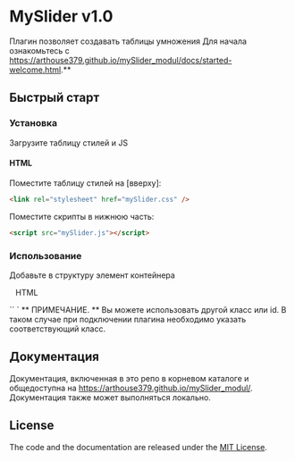 # MySlider v1.0

Плагин позволяет создавать таблицы умножения
Для начала ознакомьтесь с  https://arthouse379.github.io/mySlider_modul/docs/started-welcome.html.**

## Быстрый старт

### Установка

Загрузите таблицу стилей и JS

#### HTML

Поместите  таблицу стилей на [вверху]:

```html
<link rel="stylesheet" href="mySlider.css" />
```

Поместите скрипты в нижнюю часть: 

```html
<script src="mySlider.js"></script>
```

### Использование
Добавьте в структуру элемент контейнера 

`` `` HTML
<div class = "wrap-slider"></div>
`` `
** ПРИМЕЧАНИЕ. ** Вы можете использовать другой класс или id. В таком случае при подключении плагина необходимо указать соответствующий класс.


## Документация

Документация, включенная в это репо в корневом каталоге и общедоступна на https://arthouse379.github.io/mySlider_modul/. Документация также может выполняться локально.



## License

The code and the documentation are released under the [MIT License](LICENSE).

